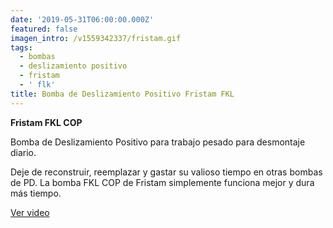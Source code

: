 ```yaml
---
date: '2019-05-31T06:00:00.000Z'
featured: false
imagen_intro: /v1559342337/fristam.gif
tags:
  - bombas
  - deslizamiento positivo
  - fristam
  - ' flk'
title: Bomba de Deslizamiento Positivo Fristam FKL
---
```




**Fristam FKL COP**

Bomba de Deslizamiento Positivo para trabajo pesado para desmontaje diario. 
   
 Deje de reconstruir, reemplazar y gastar su valioso tiempo en otras bombas de PD. La bomba FKL COP de Fristam simplemente funciona mejor y dura más tiempo.

[Ver video](http://www.fristam.com/en-us/pumpsandblenders/positivedisplacementpumps/fklcopheavydutypdpumpforteardowncleaning.aspx "Deslizamiento Positivo")
